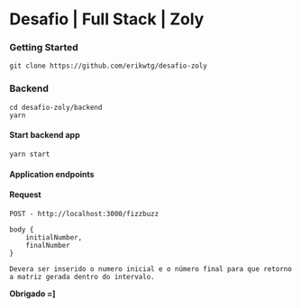 # Desafio | Full Stack | Zoly

### Getting Started
```
git clone https://github.com/erikwtg/desafio-zoly
```
### Backend
```
cd desafio-zoly/backend
yarn
```
#### Start backend app
```
yarn start
```
#### Application endpoints

#### Request
```
POST - http://localhost:3000/fizzbuzz

body {
	initialNumber,
	finalNumber
}

Devera ser inserido o numero inicial e o número final para que retorno a matriz gerada dentro do intervalo.
```

<!-- ### Frontend
```
cd desafio-zoly/frontend
yarn
```
#### Start frontend app
```
yarn start
``` -->

**Obrigado =]**
